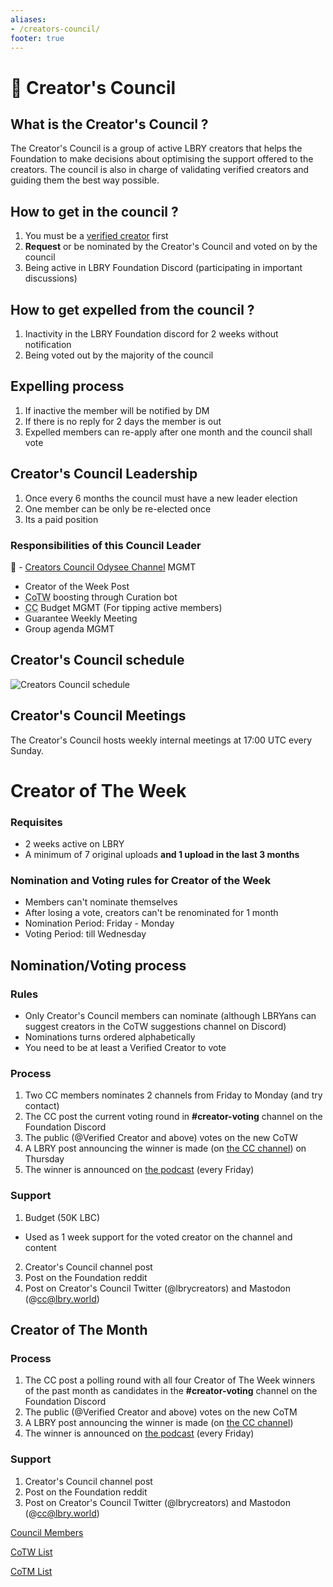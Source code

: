 ```yaml
---
aliases:
- /creators-council/
footer: true
---
```



# 🎥 Creator's Council

## What is the Creator's Council ?

The Creator's Council is a group of active LBRY creators that helps the Foundation to make decisions about optimising the support offered to the creators. The council is also in charge of validating verified creators and guiding them the best way possible.

## How to get in the council ?

1. You must be a [verified creator](/verified) first
2. **Request** or be nominated by the Creator's Council and voted on by the council
3. Being active in LBRY Foundation Discord (participating in important discussions)

## How to get expelled from the council ?

1. Inactivity in the LBRY Foundation discord for 2 weeks without notification
2. Being voted out by the majority of the council

## Expelling process

1. If inactive the member will be notified by DM
2. If there is no reply for 2 days the member is out
3. Expelled members can re-apply after one month and the council shall vote

## Creator's Council Leadership

1. Once every 6 months the council must have a new leader election
2. One member can be only be re-elected once
3. Its a paid position

### **Responsibilities of this Council Leader**

🦾 - [Creators Council Odysee Channel](https://odysee.com/@cc:c4) MGMT
- Creator of the Week Post
- <abbr title="Creator of The Week">CoTW</abbr> boosting through Curation bot
- <abbr title="Creator's Council">CC</abbr> Budget MGMT (For tipping active members)
- Guarantee Weekly Meeting
- Group agenda MGMT

## Creator's Council schedule

![Creators Council schedule](https://i.ibb.co/d2HcpsP/Untitled-Diagram-3.png)

## Creator's Council Meetings
The Creator's Council hosts weekly internal meetings at 17:00 UTC every Sunday.

# Creator of The Week

### Requisites

- 2 weeks active on LBRY
- A minimum of 7 original uploads **and 1 upload in the last 3 months**

### Nomination and Voting rules for Creator of the Week

- Members can't nominate themselves
- After losing a vote, creators can't be renominated for 1 month
- Nomination Period: Friday - Monday
- Voting Period: till Wednesday

## Nomination/Voting process

### Rules

- Only Creator's Council members can nominate (although LBRYans can suggest creators in the CoTW suggestions channel on Discord)
- Nominations turns ordered alphabetically
- You need to be at least a Verified Creator to vote

### Process

1. Two CC members nominates 2 channels from Friday to Monday (and try contact)
2. The CC post the current voting round in **#creator-voting** channel on the Foundation Discord
3. The public (@Verified Creator and above) votes on the new CoTW
4. A LBRY post announcing the winner is made (on [the CC channel](https://odysee.com/@cc:c4/)) on Thursday
5. The winner is announced on [the podcast](https://odysee.com/@LBRYFoundationPodcast:f) (every Friday)

### Support

1. Budget (50K LBC)
- Used as 1 week support for the voted creator on the channel and content
2. Creator's Council channel post
3. Post on the Foundation reddit
4. Post on Creator's Council Twitter (@lbrycreators) and Mastodon (@cc@lbry.world)

## Creator of The Month

### Process
1. The CC post a polling round with all four Creator of The Week winners of the past month as candidates in the **#creator-voting** channel on the Foundation Discord
2. The public (@Verified Creator and above) votes on the new CoTM
3. A LBRY post announcing the winner is made (on [the CC channel](https://odysee.com/@cc:c4/))
4. The winner is announced on [the podcast](https://odysee.com/@LBRYFoundationPodcast:f) (every Friday)

### Support
1. Creator's Council channel post
2. Post on the Foundation reddit
3. Post on Creator's Council Twitter (@lbrycreators) and Mastodon (@cc@lbry.world)

[Council Members](https://www.notion.so/5ccd854095964c328ea87bcb2d8e6cd2)

[CoTW List](/governance/creators-council/cotw/)

[CoTM List](/governance/creators-council/cotm/)
